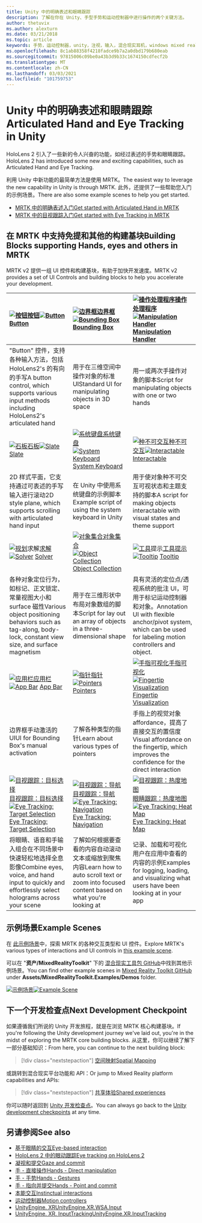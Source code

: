 ```yaml
---
title: Unity 中的明确表述和眼睛跟踪
description: 了解在你在 Unity、手型手势和运动控制器中进行操作的两个关键方法。
author: thetuvix
ms.author: alexturn
ms.date: 03/21/2018
ms.topic: article
keywords: 手势，运动控制器，unity，注视，输入，混合现实耳机，windows mixed reality 耳机，虚拟现实耳机，MRTK，混合现实工具包
ms.openlocfilehash: 8c1ab88358f4218fadce9b7a2a0dbd179b680eab
ms.sourcegitcommit: 97815006c09be0a43b3d9b33c1674150cdfecf2b
ms.translationtype: MT
ms.contentlocale: zh-CN
ms.lasthandoff: 03/03/2021
ms.locfileid: "101759753"
---
```

# <a name="articulated-hand-and-eye-tracking-in-unity"></a><span data-ttu-id="98c84-104">Unity 中的明确表述和眼睛跟踪</span><span class="sxs-lookup"><span data-stu-id="98c84-104">Articulated Hand and Eye Tracking in Unity</span></span>

<span data-ttu-id="98c84-105">HoloLens 2 引入了一些新的令人兴奋的功能，如经过表述的手势和眼睛跟踪。</span><span class="sxs-lookup"><span data-stu-id="98c84-105">HoloLens 2 has introduced some new and exciting capabilities, such as Articulated Hand and Eye Tracking.</span></span>

<span data-ttu-id="98c84-106">利用 Unity 中新功能的最简单方法是使用 MRTK。</span><span class="sxs-lookup"><span data-stu-id="98c84-106">The easiest way to leverage the new capability in Unity is through MRTK.</span></span> <span data-ttu-id="98c84-107">此外，还提供了一些帮助您入门的示例场景。</span><span class="sxs-lookup"><span data-stu-id="98c84-107">There are also some example scenes to help you get started.</span></span>

* [<span data-ttu-id="98c84-108">MRTK 中的明确表述入门</span><span class="sxs-lookup"><span data-stu-id="98c84-108">Get started with Articulated Hand  in MRTK</span></span>](https://docs.microsoft.com/windows/mixed-reality/mrtk-docs/features/input/hand-tracking.md)
* [<span data-ttu-id="98c84-109">MRTK 中的目视跟踪入门</span><span class="sxs-lookup"><span data-stu-id="98c84-109">Get started with Eye Tracking in MRTK</span></span>](https://docs.microsoft.com/windows/mixed-reality/mrtk-docs/features/eye-tracking/eye-tracking-main.md)

## <a name="building-blocks-supporting-hands-eyes-and-others-in-mrtk"></a><span data-ttu-id="98c84-110">在 MRTK 中支持免提和其他的构建基块</span><span class="sxs-lookup"><span data-stu-id="98c84-110">Building Blocks supporting Hands, eyes and others in MRTK</span></span> 

<span data-ttu-id="98c84-111">MRTK v2 提供一组 UI 控件和构建基块，有助于加快开发速度。</span><span class="sxs-lookup"><span data-stu-id="98c84-111">MRTK v2 provides a set of UI Controls and building blocks to help you accelerate your development.</span></span>

|  <span data-ttu-id="98c84-112">[ ![ 按钮](images/MRTK_Button_Main.png)](https://docs.microsoft.com/windows/mixed-reality/mrtk-docs/features/ux-building-blocks/button.md)[按钮](https://docs.microsoft.com/windows/mixed-reality/mrtk-docs/features/ux-building-blocks/button.md)</span><span class="sxs-lookup"><span data-stu-id="98c84-112">[![Button](images/MRTK_Button_Main.png)](https://docs.microsoft.com/windows/mixed-reality/mrtk-docs/features/ux-building-blocks/button.md) [Button](https://docs.microsoft.com/windows/mixed-reality/mrtk-docs/features/ux-building-blocks/button.md)</span></span> | <span data-ttu-id="98c84-113">[ ![ 边界框](images/MRTK_BoundingBox_Main.png)](https://docs.microsoft.com/windows/mixed-reality/mrtk-docs/features/ux-building-blocks/bounding-box.md)[边界框](https://docs.microsoft.com/windows/mixed-reality/mrtk-docs/features/ux-building-blocks/bounding-box.md)</span><span class="sxs-lookup"><span data-stu-id="98c84-113">[![Bounding Box](images/MRTK_BoundingBox_Main.png)](https://docs.microsoft.com/windows/mixed-reality/mrtk-docs/features/ux-building-blocks/bounding-box.md) [Bounding Box](https://docs.microsoft.com/windows/mixed-reality/mrtk-docs/features/ux-building-blocks/bounding-box.md)</span></span> | <span data-ttu-id="98c84-114">[ ![ 操作处理程序](images/MRTK_Manipulation_Main.png)](https://docs.microsoft.com/windows/mixed-reality/mrtk-docs/features/ux-building-blocks/manipulation-handler.md)[操作处理程序](https://docs.microsoft.com/windows/mixed-reality/mrtk-docs/features/ux-building-blocks/manipulation-handler.md)</span><span class="sxs-lookup"><span data-stu-id="98c84-114">[![Manipulation Handler](images/MRTK_Manipulation_Main.png)](https://docs.microsoft.com/windows/mixed-reality/mrtk-docs/features/ux-building-blocks/manipulation-handler.md) [Manipulation Handler](https://docs.microsoft.com/windows/mixed-reality/mrtk-docs/features/ux-building-blocks/manipulation-handler.md)</span></span> |
|:--- | :--- | :--- |
| <span data-ttu-id="98c84-115">"Button" 控件，支持各种输入方法，包括 HoloLens2's 的有向的手写</span><span class="sxs-lookup"><span data-stu-id="98c84-115">A button control, which supports various input methods including HoloLens2's articulated hand</span></span> | <span data-ttu-id="98c84-116">用于在三维空间中操作对象的标准 UI</span><span class="sxs-lookup"><span data-stu-id="98c84-116">Standard UI for manipulating objects in 3D space</span></span> | <span data-ttu-id="98c84-117">用一或两次手操作对象的脚本</span><span class="sxs-lookup"><span data-stu-id="98c84-117">Script for manipulating objects with one or two hands</span></span> |
|  <span data-ttu-id="98c84-118">[ ![ 石板](images/MRTK_Slate_Main.png)](https://docs.microsoft.com/windows/mixed-reality/mrtk-docs/features/ux-building-blocks/slate.md)[石板](https://docs.microsoft.com/windows/mixed-reality/mrtk-docs/features/ux-building-blocks/slate.md)</span><span class="sxs-lookup"><span data-stu-id="98c84-118">[![Slate](images/MRTK_Slate_Main.png)](https://docs.microsoft.com/windows/mixed-reality/mrtk-docs/features/ux-building-blocks/slate.md) [Slate](https://docs.microsoft.com/windows/mixed-reality/mrtk-docs/features/ux-building-blocks/slate.md)</span></span> | <span data-ttu-id="98c84-119">[ ![ 系统键盘](images/MRTK_SystemKeyboard_Main.png)](https://docs.microsoft.com/windows/mixed-reality/mrtk-docs/features/ux-building-blocks/system-keyboard.md)[系统键盘](https://docs.microsoft.com/windows/mixed-reality/mrtk-docs/features/ux-building-blocks/system-keyboard.md)</span><span class="sxs-lookup"><span data-stu-id="98c84-119">[![System Keyboard](images/MRTK_SystemKeyboard_Main.png)](https://docs.microsoft.com/windows/mixed-reality/mrtk-docs/features/ux-building-blocks/system-keyboard.md) [System Keyboard](https://docs.microsoft.com/windows/mixed-reality/mrtk-docs/features/ux-building-blocks/system-keyboard.md)</span></span> | <span data-ttu-id="98c84-120">[ ![ 种不可交互](images/InteractableExamples.png)](https://docs.microsoft.com/windows/mixed-reality/mrtk-docs/features/ux-building-blocks/interactable.md)[种不可交互](https://docs.microsoft.com/windows/mixed-reality/mrtk-docs/features/ux-building-blocks/interactable.md)</span><span class="sxs-lookup"><span data-stu-id="98c84-120">[![Interactable](images/InteractableExamples.png)](https://docs.microsoft.com/windows/mixed-reality/mrtk-docs/features/ux-building-blocks/interactable.md) [Interactable](https://docs.microsoft.com/windows/mixed-reality/mrtk-docs/features/ux-building-blocks/interactable.md)</span></span> |
| <span data-ttu-id="98c84-121">2D 样式平面，它支持通过可表述的手写输入进行滚动</span><span class="sxs-lookup"><span data-stu-id="98c84-121">2D style plane, which supports scrolling with articulated hand input</span></span> | <span data-ttu-id="98c84-122">在 Unity 中使用系统键盘的示例脚本</span><span class="sxs-lookup"><span data-stu-id="98c84-122">Example script of using the system keyboard in Unity</span></span>  | <span data-ttu-id="98c84-123">用于使对象种不可交互可视状态和主题支持的脚本</span><span class="sxs-lookup"><span data-stu-id="98c84-123">A script for making objects interactable with visual states and theme support</span></span> |
|  <span data-ttu-id="98c84-124">[ ![ 规划](images/MRTK_Solver_Main.png)](https://docs.microsoft.com/windows/mixed-reality/mrtk-docs/features/ux-building-blocks/solvers/solver.md)求解[求解](https://docs.microsoft.com/windows/mixed-reality/mrtk-docs/features/ux-building-blocks/solvers/solver.md)</span><span class="sxs-lookup"><span data-stu-id="98c84-124">[![Solver](images/MRTK_Solver_Main.png)](https://docs.microsoft.com/windows/mixed-reality/mrtk-docs/features/ux-building-blocks/solvers/solver.md) [Solver](https://docs.microsoft.com/windows/mixed-reality/mrtk-docs/features/ux-building-blocks/solvers/solver.md)</span></span> | <span data-ttu-id="98c84-125">[ ![ 对象集合](images/MRTK_ObjectCollection_Main.png)](https://docs.microsoft.com/windows/mixed-reality/mrtk-docs/features/ux-building-blocks/object-collection.md)[对象集合](https://docs.microsoft.com/windows/mixed-reality/mrtk-docs/features/ux-building-blocks/object-collection.md)</span><span class="sxs-lookup"><span data-stu-id="98c84-125">[![Object Collection](images/MRTK_ObjectCollection_Main.png)](https://docs.microsoft.com/windows/mixed-reality/mrtk-docs/features/ux-building-blocks/object-collection.md) [Object Collection](https://docs.microsoft.com/windows/mixed-reality/mrtk-docs/features/ux-building-blocks/object-collection.md)</span></span> | <span data-ttu-id="98c84-126">[ ![ 工具](images/MRTK_Tooltip_Main.png)](https://docs.microsoft.com/windows/mixed-reality/mrtk-docs/features/ux-building-blocks/tooltip.md)提示[工具提示](https://docs.microsoft.com/windows/mixed-reality/mrtk-docs/features/ux-building-blocks/tooltip.md)</span><span class="sxs-lookup"><span data-stu-id="98c84-126">[![Tooltip](images/MRTK_Tooltip_Main.png)](https://docs.microsoft.com/windows/mixed-reality/mrtk-docs/features/ux-building-blocks/tooltip.md) [Tooltip](https://docs.microsoft.com/windows/mixed-reality/mrtk-docs/features/ux-building-blocks/tooltip.md)</span></span> |
| <span data-ttu-id="98c84-127">各种对象定位行为，如标记、正文锁定、常量视图大小和 surface 磁性</span><span class="sxs-lookup"><span data-stu-id="98c84-127">Various object positioning behaviors such as tag-along, body-lock, constant view size, and surface magnetism</span></span> | <span data-ttu-id="98c84-128">用于在三维形状中布局对象数组的脚本</span><span class="sxs-lookup"><span data-stu-id="98c84-128">Script for lay out an array of objects in a three-dimensional shape</span></span> | <span data-ttu-id="98c84-129">具有灵活的定位点/透视系统的批注 UI，可用于标记运动控制器和对象。</span><span class="sxs-lookup"><span data-stu-id="98c84-129">Annotation UI with flexible anchor/pivot system, which can be used for labeling motion controllers and object.</span></span> |
|  <span data-ttu-id="98c84-130">[ ![ 应用栏](images/MRTK_AppBar_Main.png)](https://docs.microsoft.com/windows/mixed-reality/mrtk-docs/features/ux-building-blocks/app-bar.md)[应用栏](https://docs.microsoft.com/windows/mixed-reality/mrtk-docs/features/ux-building-blocks/app-bar.md)</span><span class="sxs-lookup"><span data-stu-id="98c84-130">[![App Bar](images/MRTK_AppBar_Main.png)](https://docs.microsoft.com/windows/mixed-reality/mrtk-docs/features/ux-building-blocks/app-bar.md) [App Bar](https://docs.microsoft.com/windows/mixed-reality/mrtk-docs/features/ux-building-blocks/app-bar.md)</span></span> | <span data-ttu-id="98c84-131">[ ![ 指针](images/MRTK_Pointer_Main.png)](https://docs.microsoft.com/windows/mixed-reality/mrtk-docs/features/input/pointers.md)[指针](https://docs.microsoft.com/windows/mixed-reality/mrtk-docs/features/input/pointers.md)</span><span class="sxs-lookup"><span data-stu-id="98c84-131">[![Pointers](images/MRTK_Pointer_Main.png)](https://docs.microsoft.com/windows/mixed-reality/mrtk-docs/features/input/pointers.md) [Pointers](https://docs.microsoft.com/windows/mixed-reality/mrtk-docs/features/input/pointers.md)</span></span> | <span data-ttu-id="98c84-132">[ ![ 手指可视化](images/MRTK_FingertipVisualization_Main.png)](https://docs.microsoft.com/windows/mixed-reality/mrtk-docs/features/ux-building-blocks/fingertip-visualization.md)[手指可视化](https://docs.microsoft.com/windows/mixed-reality/mrtk-docs/features/ux-building-blocks/fingertip-visualization.md)</span><span class="sxs-lookup"><span data-stu-id="98c84-132">[![Fingertip Visualization](images/MRTK_FingertipVisualization_Main.png)](https://docs.microsoft.com/windows/mixed-reality/mrtk-docs/features/ux-building-blocks/fingertip-visualization.md) [Fingertip Visualization](https://docs.microsoft.com/windows/mixed-reality/mrtk-docs/features/ux-building-blocks/fingertip-visualization.md)</span></span> |
| <span data-ttu-id="98c84-133">边界框手动激活的 UI</span><span class="sxs-lookup"><span data-stu-id="98c84-133">UI for Bounding Box's manual activation</span></span> | <span data-ttu-id="98c84-134">了解各种类型的指针</span><span class="sxs-lookup"><span data-stu-id="98c84-134">Learn about various types of pointers</span></span> | <span data-ttu-id="98c84-135">手指上的视觉对象 affordance，提高了直接交互的置信度</span><span class="sxs-lookup"><span data-stu-id="98c84-135">Visual affordance on the fingertip, which improves the confidence for the direct interaction</span></span> |
|  <span data-ttu-id="98c84-136">[ ![ 目视跟踪：目标选择](images/mrtk_et_targetselect.png)](https://docs.microsoft.com/windows/mixed-reality/mrtk-docs/features/eye-tracking/eye-tracking-target-selection.md)[目视跟踪：目标选择](https://docs.microsoft.com/windows/mixed-reality/mrtk-docs/features/eye-tracking/eye-tracking-target-selection.md)</span><span class="sxs-lookup"><span data-stu-id="98c84-136">[![Eye Tracking: Target Selection](images/mrtk_et_targetselect.png)](https://docs.microsoft.com/windows/mixed-reality/mrtk-docs/features/eye-tracking/eye-tracking-target-selection.md) [Eye Tracking: Target Selection](https://docs.microsoft.com/windows/mixed-reality/mrtk-docs/features/eye-tracking/eye-tracking-target-selection.md)</span></span> | <span data-ttu-id="98c84-137">[ ![ 目视跟踪：导航](images/mrtk_et_navigation.png)](https://docs.microsoft.com/windows/mixed-reality/mrtk-docs/features/eye-tracking/eye-tracking-navigation.md)[目视跟踪：导航](https://docs.microsoft.com/windows/mixed-reality/mrtk-docs/features/eye-tracking/eye-tracking-navigation.md)</span><span class="sxs-lookup"><span data-stu-id="98c84-137">[![Eye Tracking: Navigation](images/mrtk_et_navigation.png)](https://docs.microsoft.com/windows/mixed-reality/mrtk-docs/features/eye-tracking/eye-tracking-navigation.md) [Eye Tracking: Navigation](https://docs.microsoft.com/windows/mixed-reality/mrtk-docs/features/eye-tracking/eye-tracking-navigation.md)</span></span> | <span data-ttu-id="98c84-138">[ ![ 目视跟踪：热度地图](images/mrtk_et_heatmaps.png)](https://microsoft.github.io/MixedRealityToolkit-Unity/Documentation/EyeTracking/EyeTracking_Visualization.html)[眼睛跟踪：热度地图](https://microsoft.github.io/MixedRealityToolkit-Unity/Documentation/EyeTracking/EyeTracking_Visualization.html)</span><span class="sxs-lookup"><span data-stu-id="98c84-138">[![Eye Tracking: Heat Map](images/mrtk_et_heatmaps.png)](https://microsoft.github.io/MixedRealityToolkit-Unity/Documentation/EyeTracking/EyeTracking_Visualization.html) [Eye Tracking: Heat Map](https://microsoft.github.io/MixedRealityToolkit-Unity/Documentation/EyeTracking/EyeTracking_Visualization.html)</span></span> |
| <span data-ttu-id="98c84-139">将眼睛、语音和手输入组合在不同场景中快速轻松地选择全息影像</span><span class="sxs-lookup"><span data-stu-id="98c84-139">Combine eyes, voice, and hand input to quickly and effortlessly select holograms across your scene</span></span> | <span data-ttu-id="98c84-140">了解如何根据要查看的内容自动滚动文本或缩放到聚焦内容</span><span class="sxs-lookup"><span data-stu-id="98c84-140">Learn how to auto scroll text or zoom into focused content based on what you're looking at</span></span>| <span data-ttu-id="98c84-141">记录、加载和可视化用户在应用中查看的内容的示例</span><span class="sxs-lookup"><span data-stu-id="98c84-141">Examples for logging, loading, and visualizing what users have been looking at in your app</span></span> |

## <a name="example-scenes"></a><span data-ttu-id="98c84-142">示例场景</span><span class="sxs-lookup"><span data-stu-id="98c84-142">Example Scenes</span></span>

<span data-ttu-id="98c84-143">在 [此示例场景](https://microsoft.github.io/MixedRealityToolkit-Unity/Documentation/README_HandInteractionExamples.html)中，探索 MRTK 的各种交互类型和 UI 控件。</span><span class="sxs-lookup"><span data-stu-id="98c84-143">Explore MRTK's various types of interactions and UI controls in [this example scene](https://microsoft.github.io/MixedRealityToolkit-Unity/Documentation/README_HandInteractionExamples.html).</span></span>

<span data-ttu-id="98c84-144">可以在 "**资产/MixedRealityToolkit**" 下的 [混合现实工具包 GitHub](https://github.com/Microsoft/MixedRealityToolkit-Unity)中找到其他示例场景。</span><span class="sxs-lookup"><span data-stu-id="98c84-144">You can find  other example scenes in [Mixed Reality Toolkit GitHub](https://github.com/Microsoft/MixedRealityToolkit-Unity) under **Assets/MixedRealityToolkit.Examples/Demos** folder.</span></span>

<span data-ttu-id="98c84-145">[![示例场景](images/MRTK_Examples.png)](https://docs.microsoft.com/windows/mixed-reality/mrtk-docs/features/example-scenes/hand-interaction-examples.md)</span><span class="sxs-lookup"><span data-stu-id="98c84-145">[![Example Scene](images/MRTK_Examples.png)](https://docs.microsoft.com/windows/mixed-reality/mrtk-docs/features/example-scenes/hand-interaction-examples.md)</span></span>

## <a name="next-development-checkpoint"></a><span data-ttu-id="98c84-146">下一个开发检查点</span><span class="sxs-lookup"><span data-stu-id="98c84-146">Next Development Checkpoint</span></span>

<span data-ttu-id="98c84-147">如果遵循我们所说的 Unity 开发旅程，就是在浏览 MRTK 核心构建基块。</span><span class="sxs-lookup"><span data-stu-id="98c84-147">If you're following the Unity development journey we've laid out, you're in the midst of exploring the MRTK core building blocks.</span></span> <span data-ttu-id="98c84-148">从这里，你可以继续了解下一部分基础知识：</span><span class="sxs-lookup"><span data-stu-id="98c84-148">From here, you can continue to the next building block:</span></span>

> [!div class="nextstepaction"]
> [<span data-ttu-id="98c84-149">空间映射</span><span class="sxs-lookup"><span data-stu-id="98c84-149">Spatial Mapping</span></span>](spatial-mapping-in-unity.md)

<span data-ttu-id="98c84-150">或跳转到混合现实平台功能和 API：</span><span class="sxs-lookup"><span data-stu-id="98c84-150">Or jump to Mixed Reality platform capabilities and APIs:</span></span>

> [!div class="nextstepaction"]
> [<span data-ttu-id="98c84-151">共享体验</span><span class="sxs-lookup"><span data-stu-id="98c84-151">Shared experiences</span></span>](shared-experiences-in-unity.md)

<span data-ttu-id="98c84-152">你可以随时返回到 [Unity 开发检查点](unity-development-overview.md#2-core-building-blocks)。</span><span class="sxs-lookup"><span data-stu-id="98c84-152">You can always go back to the [Unity development checkpoints](unity-development-overview.md#2-core-building-blocks) at any time.</span></span>

## <a name="see-also"></a><span data-ttu-id="98c84-153">另请参阅</span><span class="sxs-lookup"><span data-stu-id="98c84-153">See also</span></span>

* [<span data-ttu-id="98c84-154">基于眼睛的交互</span><span class="sxs-lookup"><span data-stu-id="98c84-154">Eye-based interaction</span></span>](../../design/eye-gaze-interaction.md)
* [<span data-ttu-id="98c84-155">HoloLens 2 中的眼动跟踪</span><span class="sxs-lookup"><span data-stu-id="98c84-155">Eye tracking on HoloLens 2</span></span>](../../design/eye-tracking.md)
* [<span data-ttu-id="98c84-156">凝视和提交</span><span class="sxs-lookup"><span data-stu-id="98c84-156">Gaze and commit</span></span>](../../design/gaze-and-commit.md)
* [<span data-ttu-id="98c84-157">手 - 直接操作</span><span class="sxs-lookup"><span data-stu-id="98c84-157">Hands - Direct manipulation</span></span>](../../design/direct-manipulation.md)
* [<span data-ttu-id="98c84-158">手 - 手势</span><span class="sxs-lookup"><span data-stu-id="98c84-158">Hands - Gestures</span></span>](../../design/gaze-and-commit.md#composite-gestures)
* [<span data-ttu-id="98c84-159">手 - 指向并提交</span><span class="sxs-lookup"><span data-stu-id="98c84-159">Hands - Point and commit</span></span>](../../design/point-and-commit.md)
* [<span data-ttu-id="98c84-160">本能交互</span><span class="sxs-lookup"><span data-stu-id="98c84-160">Instinctual interactions</span></span>](../../design/interaction-fundamentals.md)
* [<span data-ttu-id="98c84-161">运动控制器</span><span class="sxs-lookup"><span data-stu-id="98c84-161">Motion controllers</span></span>](../../design/motion-controllers.md)
* [<span data-ttu-id="98c84-162">UnityEngine. XR</span><span class="sxs-lookup"><span data-stu-id="98c84-162">UnityEngine.XR.WSA.Input</span></span>](https://docs.unity3d.com/ScriptReference/XR.WSA.Input.InteractionManager.html)
* [<span data-ttu-id="98c84-163">UnityEngine. XR. InputTracking</span><span class="sxs-lookup"><span data-stu-id="98c84-163">UnityEngine.XR.InputTracking</span></span>](https://docs.unity3d.com/ScriptReference/XR.InputTracking.html)
